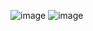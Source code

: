![image](https://github.com/SanyamMadaan/FED/assets/124160436/35a0852a-66d6-4927-9981-568c6c39599c)
![image](https://github.com/SanyamMadaan/FED/assets/124160436/949293e7-4676-4078-9fbb-e8e7891c1e7e)

